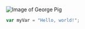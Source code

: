 # <h1>
![Image of George Pig](https://www.bamboobamboo.com/cdn/shop/articles/PP_George_Blog_276bab42-db8e-4754-80ca-d518aefb87d1.png?v=1667060850&width=2048)
```javascript
var myVar = "Hello, world!";
```
